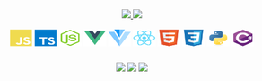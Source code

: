 <div align="center">
  <a href="https://github.com/faadias">
  <img height="180em" src="https://github-readme-stats.vercel.app/api?username=faadias&show_icons=true&theme=outrun&include_all_commits=true&count_private=true"/>
  <img height="180em" src="https://github-readme-stats.vercel.app/api/top-langs/?username=faadias&layout=compact&langs_count=7&theme=outrun"/>
  </a>
</div>
<br>
<div align="center">
  <img align="center" alt="JS Logo" height="30" width="40" src="https://raw.githubusercontent.com/devicons/devicon/master/icons/javascript/javascript-plain.svg">
  <img align="center" alt="TS Logo" height="30" width="40" src="https://raw.githubusercontent.com/devicons/devicon/master/icons/typescript/typescript-plain.svg">
  <img align="center" alt="Vue Logo" height="30" width="40" src="https://raw.githubusercontent.com/devicons/devicon/master/icons/nodejs/nodejs-original.svg">
  <img align="center" alt="Vue Logo" height="30" width="40" src="https://raw.githubusercontent.com/devicons/devicon/master/icons/vuejs/vuejs-original.svg">
  <img align="center" alt="Vuetify Logo" height="30" width="40" src="https://raw.githubusercontent.com/devicons/devicon/master/icons/vuetify/vuetify-original.svg">
  <img align="center" alt="React Logo" height="30" width="40" src="https://raw.githubusercontent.com/devicons/devicon/master/icons/react/react-original.svg">
  <img align="center" alt="HTML5 Logo" height="30" width="40" src="https://raw.githubusercontent.com/devicons/devicon/master/icons/html5/html5-original.svg">
  <img align="center" alt="CSS Logo" height="30" width="40" src="https://raw.githubusercontent.com/devicons/devicon/master/icons/css3/css3-original.svg">
  <img align="center" alt="Python Logo" height="30" width="40" src="https://raw.githubusercontent.com/devicons/devicon/master/icons/python/python-original.svg">
  <img align="center" alt="CSharp Logo" height="30" width="40" src="https://raw.githubusercontent.com/devicons/devicon/master/icons/csharp/csharp-original.svg">
</div>
  
##
 
<div  align="center"> 
  <a href="https://instagram.com/faadias1" target="_blank"><img src="https://img.shields.io/badge/-Instagram-%23E4405F?style=for-the-badge&logo=instagram&logoColor=white" target="_blank"></a>
  <a href="https://twitter.com/faadias1" target="_blank"><img src="https://img.shields.io/badge/-Twitter-%23229FEB?style=for-the-badge&logo=twitter&logoColor=white" target="_blank"></a>
  <a href="https://www.linkedin.com/in/felipe-dias-a3372722/" target="_blank"><img src="https://img.shields.io/badge/-LinkedIn-%230077B5?style=for-the-badge&logo=linkedin&logoColor=white" target="_blank"></a> 
</div>
